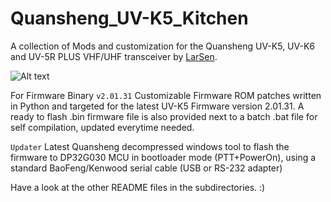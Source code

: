# Quansheng_UV-K5_Kitchen
A collection of Mods and customization for the Quansheng UV-K5, UV-K6 and UV-5R PLUS VHF/UHF transceiver by [LarSen](https://github.com/Lar-Sen/Quansheng_UV-K5_Kitchen).

![Alt text](screen_preview.jpg?raw=true "Main display preview after mod")

For Firmware Binary `v2.01.31`
Customizable Firmware ROM patches written in Python and targeted for the latest UV-K5 Firmware version 2.01.31.
A ready to flash .bin firmware file is also provided next to a batch .bat file for self compilation, updated everytime needed.

`Updater`
Latest Quansheng decompressed windows tool to flash the firmware to DP32G030 MCU in bootloader mode (PTT+PowerOn), using a standard BaoFeng/Kenwood serial cable (USB or RS-232 adapter)

Have a look at the other README files in the subdirectories. :)
